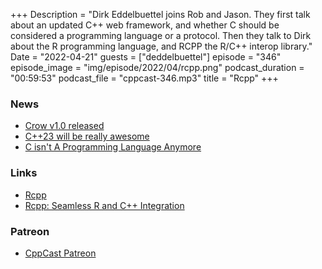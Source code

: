 +++
Description = "Dirk Eddelbuettel joins Rob and Jason. They first talk about an updated C++ web framework, and whether C should be considered a programming language or a protocol. Then they talk to Dirk about the R programming language, and RCPP the R/C++ interop library."
Date = "2022-04-21"
guests = ["deddelbuettel"]
episode = "346"
episode_image = "img/episode/2022/04/rcpp.png"
podcast_duration = "00:59:53"
podcast_file = "cppcast-346.mp3"
title = "Rcpp"
+++

### News ###

 - [Crow v1.0 released](https://old.reddit.com/r/cpp/comments/tqzghc/a_year_and_a_half_ago_i_picked_up_an_abandoned_c/)
 - [C++23 will be really awesome](https://www.kdab.com/cpp23-will-be-really-awesome/)
 - [C isn't A Programming Language Anymore](https://gankra.github.io/blah/c-isnt-a-language/)

### Links ###

 - [Rcpp](https://www.rcpp.org/)
 - [Rcpp: Seamless R and C++ Integration](https://dirk.eddelbuettel.com/code/rcpp.html)

### Patreon ###

- [CppCast Patreon](https://www.patreon.com/CppCast)
